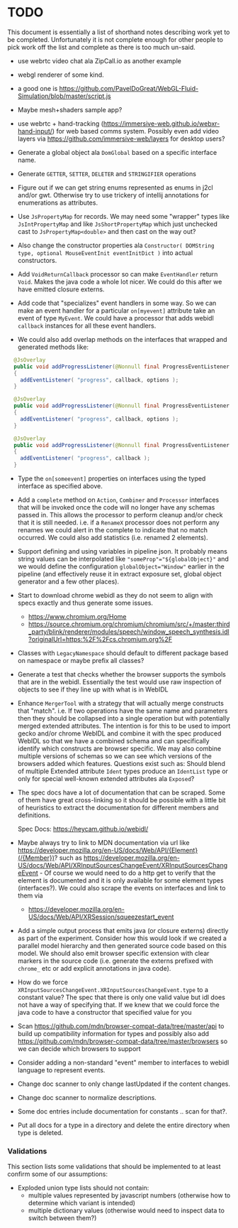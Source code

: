 # TODO

This document is essentially a list of shorthand notes describing work yet to be completed.
Unfortunately it is not complete enough for other people to pick work off the list and
complete as there is too much un-said.

* use webrtc video chat ala ZipCall.io as another example

* webgl renderer of some kind.
 - a good one is https://github.com/PavelDoGreat/WebGL-Fluid-Simulation/blob/master/script.js

* Maybe mesh+shaders sample app?

* use webrtc + hand-tracking (https://immersive-web.github.io/webxr-hand-input/) for web based comms system. Possibly even add video layers via https://github.com/immersive-web/layers for desktop users?

* Generate a global object ala `DomGlobal` based on a specific interface name.

* Generate `GETTER`, `SETTER`, `DELETER` and `STRINGIFIER` operations

* Figure out if we can get string enums represented as enums in j2cl and/or gwt. Otherwise try to use trickery of intellij annotations for enumerations as attributes.

* Use `JsPropertyMap` for records. We may need some "wrapper" types like `JsIntPropertyMap` and like `JsShortPropertyMap`
  which just unchecked cast to `JsPropertyMap<double>` and then cast on the way out?

* Also change the constructor properties ala `Constructor( DOMString type, optional MouseEventInit eventInitDict )` into actual constructors.

* Add `VoidReturnCallback` processor so can make `EventHandler` return `Void`. Makes the java
  code a whole lot nicer. We could do this after we have emitted closure externs.

* Add code that "specializes" event handlers in some way. So we can make an event handler for a
  particular `on[myevent]` attribute take an event of type `MyEvent`. We could have a processor that
  adds webidl `callback` instances for all these event handlers.

* We could also add overlap methods on the interfaces that wrapped and generated methods like:

```java
  @JsOverlay
  public void addProgressListener(@Nonnull final ProgressEventListener callback, @Nonnull AddEventListenerOptions options)
  {
    addEventListener( "progress", callback, options );
  }

  @JsOverlay
  public void addProgressListener(@Nonnull final ProgressEventListener callback, boolean options)
  {
    addEventListener( "progress", callback, options );
  }

  @JsOverlay
  public void addProgressListener(@Nonnull final ProgressEventListener callback)
  {
    addEventListener( "progress", callback );
  }

```

* Type the `on[someevent]` properties on interfaces using the typed interface as specified above.

* Add a `complete` method on `Action`, `Combiner` and `Processor` interfaces that will be invoked once the code will no longer have any schemas passed in. This allows the processor to perform cleanup and/or check that it is still needed. i.e. if a `RenameX` processor does not perform any renames we could alert in the complete to indicate that no match occurred. We could also add statistics (i.e. renamed 2 elements).

* Support defining and using variables in pipeline json. It probably means string values can be
  interpolated like `"someProp"="${globalObject}"` and we would define the configuration `globalObject="Window"`
  earlier in the pipeline (and effectively reuse it in extract exposure set, global object generator and
  a few other places).

* Start to download chrome webidl as they do not seem to align with specs exactly and thus generate some issues.
  - https://www.chromium.org/Home
  - https://source.chromium.org/chromium/chromium/src/+/master:third_party/blink/renderer/modules/speech/window_speech_synthesis.idl?originalUrl=https:%2F%2Fcs.chromium.org%2F

* Classes with `LegacyNamespace` should  default to different package based on namespace or maybe prefix all classes?

* Generate a test that checks whether the browser supports the symbols that are in the webidl. Essentially the test
  would use raw inspection of objects to see if they line up with what is in WebIDL

* Enhance `MergerTool` with a strategy that will actually merge constructs that "match". i.e. If two operations
  have the same name and parameters then they should be collapsed into a single operation but with potentially
  merged extended attributes. The intention is for this to be used to import gecko and/or chrome WebIDL and combine
  it with the spec produced WebIDL so that we have a combined schema and can specifically identify which constructs
  are browser specific. We may also combine multiple versions of schemas so we can see which versions of the browsers
  added which features. Questions exist such as: Should blend of multiple Extended attribute `Ident` types produce
  an `IdentList` type or only for special well-known extended attributes ala `Exposed`?

* The spec docs have a lot of documentation that can be scraped. Some of them have great cross-linking
  so it should be possible with a little bit of heuristics to extract the documentation for different
  members and definitions.

  Spec Docs: https://heycam.github.io/webidl/

* Maybe always try to link to MDN documentation via url like https://developer.mozilla.org/en-US/docs/Web/API/{Element}(/{Member})? such as  https://developer.mozilla.org/en-US/docs/Web/API/XRInputSourcesChangeEvent/XRInputSourcesChangeEvent - Of course we would need to do a http get to verify that the element is documented and it is only available for some element types (interfaces?). We could also scrape the events on interfaces and link to them via
  - https://developer.mozilla.org/en-US/docs/Web/API/XRSession/squeezestart_event

* Add a simple output process that emits java (or closure externs) directly as part of the experiment. Consider
  how this would look if we created a parallel model hierarchy and then generated source code based on this model.
  We should also emit browser specific extension with clear markers in the source code (i.e. generate the externs
  prefixed with `chrome_` etc or add explicit annotations in java code).

* How do we force `XRInputSourcesChangeEvent.XRInputSourcesChangeEvent.type` to a constant value? The spec that
  there is only one valid value but idl does not have a way of specifying that. If we knew that we could force
  the java code to have a constructor that specified value for you

* Scan https://github.com/mdn/browser-compat-data/tree/master/api to build up compatibility information for types
  and possibly also add https://github.com/mdn/browser-compat-data/tree/master/browsers so we can decide which
  browsers to support

* Consider adding a non-standard "event" member to interfaces to webidl language to represent events.

* Change doc scanner to only change lastUpdated if the content changes.

* Change doc scanner to normalize descriptions.

* Some doc entries include documentation for constants .. scan for that?.

* Put all docs for a type in a directory and delete the entire directory when type is deleted.

### Validations

This section lists some validations that should be implemented to at least confirm some of our assumptions:

* Exploded union type lists should not contain:
  * multiple values represented by javascript numbers (otherwise how to determine which variant is intended)
  * multiple dictionary values (otherwise would need to inspect data to switch between them?)

